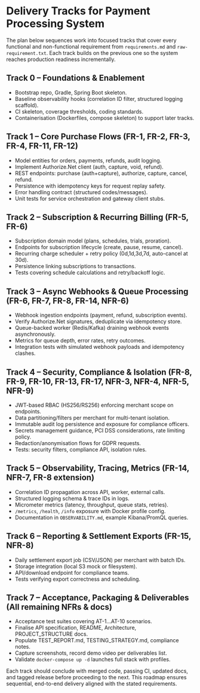 # Delivery Tracks for Payment Processing System

The plan below sequences work into focused tracks that cover every functional and non-functional requirement from `requirements.md` and `raw-requirement.txt`. Each track builds on the previous one so the system reaches production readiness incrementally.

## Track 0 – Foundations & Enablement
- Bootstrap repo, Gradle, Spring Boot skeleton.
- Baseline observability hooks (correlation ID filter, structured logging scaffold).
- CI skeleton, coverage thresholds, coding standards.
- Containerisation (Dockerfiles, compose skeleton) to support later tracks.

## Track 1 – Core Purchase Flows (FR-1, FR-2, FR-3, FR-4, FR-11, FR-12)
- Model entities for orders, payments, refunds, audit logging.
- Implement Authorize.Net client (auth, capture, void, refund).
- REST endpoints: purchase (auth+capture), authorize, capture, cancel, refund.
- Persistence with idempotency keys for request replay safety.
- Error handling contract (structured codes/messages).
- Unit tests for service orchestration and gateway client stubs.

## Track 2 – Subscription & Recurring Billing (FR-5, FR-6)
- Subscription domain model (plans, schedules, trials, proration).
- Endpoints for subscription lifecycle (create, pause, resume, cancel).
- Recurring charge scheduler + retry policy (0d,1d,3d,7d, auto-cancel at 30d).
- Persistence linking subscriptions to transactions.
- Tests covering schedule calculations and retry/backoff logic.

## Track 3 – Async Webhooks & Queue Processing (FR-6, FR-7, FR-8, FR-14, NFR-6)
- Webhook ingestion endpoints (payment, refund, subscription events).
- Verify Authorize.Net signatures, deduplicate via idempotency store.
- Queue-backed worker (Redis/Kafka) draining webhook events asynchronously.
- Metrics for queue depth, error rates, retry outcomes.
- Integration tests with simulated webhook payloads and idempotency clashes.

## Track 4 – Security, Compliance & Isolation (FR-8, FR-9, FR-10, FR-13, FR-17, NFR-3, NFR-4, NFR-5, NFR-9)
- JWT-based RBAC (HS256/RS256) enforcing merchant scope on endpoints.
- Data partitioning/filters per merchant for multi-tenant isolation.
- Immutable audit log persistence and exposure for compliance officers.
- Secrets management guidance, PCI DSS considerations, rate limiting policy.
- Redaction/anonymisation flows for GDPR requests.
- Tests: security filters, compliance API, isolation rules.

## Track 5 – Observability, Tracing, Metrics (FR-14, NFR-7, FR-8 extension)
- Correlation ID propagation across API, worker, external calls.
- Structured logging schema & trace IDs in logs.
- Micrometer metrics (latency, throughput, queue stats, retries).
- `/metrics`, `/health`, `/info` exposure with Docker profile config.
- Documentation in `OBSERVABILITY.md`, example Kibana/PromQL queries.

## Track 6 – Reporting & Settlement Exports (FR-15, NFR-8)
- Daily settlement export job (CSV/JSON) per merchant with batch IDs.
- Storage integration (local S3 mock or filesystem).
- API/download endpoint for compliance teams.
- Tests verifying export correctness and scheduling.

## Track 7 – Acceptance, Packaging & Deliverables (All remaining NFRs & docs)
- Acceptance test suites covering AT-1…AT-10 scenarios.
- Finalise API specification, README, Architecture, PROJECT_STRUCTURE docs.
- Populate TEST_REPORT.md, TESTING_STRATEGY.md, compliance notes.
- Capture screenshots, record demo video per deliverables list.
- Validate `docker-compose up -d` launches full stack with profiles.

Each track should conclude with merged code, passing CI, updated docs, and tagged release before proceeding to the next. This roadmap ensures sequential, end-to-end delivery aligned with the stated requirements.
